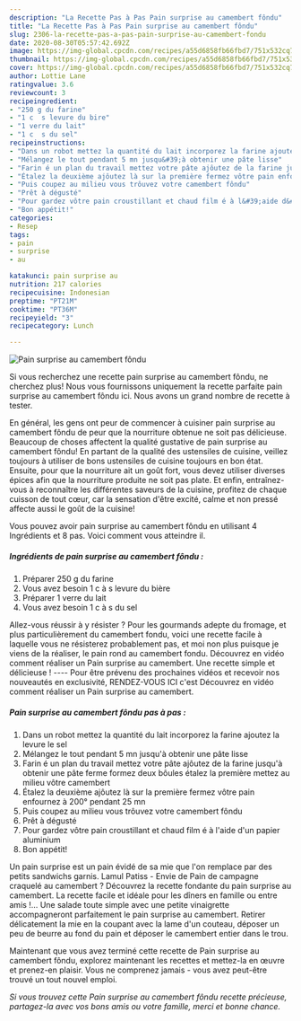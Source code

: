 ```yaml
---
description: "La Recette Pas à Pas Pain surprise au camembert fôndu"
title: "La Recette Pas à Pas Pain surprise au camembert fôndu"
slug: 2306-la-recette-pas-a-pas-pain-surprise-au-camembert-fondu
date: 2020-08-30T05:57:42.692Z
image: https://img-global.cpcdn.com/recipes/a55d6858fb66fbd7/751x532cq70/pain-surprise-au-camembert-fondu-photo-principale-de-la-recette.jpg
thumbnail: https://img-global.cpcdn.com/recipes/a55d6858fb66fbd7/751x532cq70/pain-surprise-au-camembert-fondu-photo-principale-de-la-recette.jpg
cover: https://img-global.cpcdn.com/recipes/a55d6858fb66fbd7/751x532cq70/pain-surprise-au-camembert-fondu-photo-principale-de-la-recette.jpg
author: Lottie Lane
ratingvalue: 3.6
reviewcount: 3
recipeingredient:
- "250 g du farine"
- "1 c  s levure du bire"
- "1 verre du lait"
- "1 c  s du sel"
recipeinstructions:
- "Dans un robot mettez la quantité du lait incorporez la farine ajoutez la levure le sel"
- "Mélangez le tout pendant 5 mn jusqu&#39;à obtenir une pâte lisse"
- "Farin é un plan du travail mettez votre pâte ajôutez de la farine jusqu&#39;à obtenir une pâte ferme formez deux bôules étalez la première mettez au milieu vôtre camembert"
- "Étalez la deuxième ajôutez là sur la première fermez vôtre pain enfournez à 200° pendant 25 mn"
- "Puis coupez au milieu vous trôuvez votre camembert fôndu"
- "Prêt à dégusté"
- "Pour gardez vôtre pain croustillant et chaud film é à l&#39;aide d&#39;un papier aluminium"
- "Bon appétit!"
categories:
- Resep
tags:
- pain
- surprise
- au

katakunci: pain surprise au 
nutrition: 217 calories
recipecuisine: Indonesian
preptime: "PT21M"
cooktime: "PT36M"
recipeyield: "3"
recipecategory: Lunch

---
```



![Pain surprise au camembert fôndu](https://img-global.cpcdn.com/recipes/a55d6858fb66fbd7/751x532cq70/pain-surprise-au-camembert-fondu-photo-principale-de-la-recette.jpg)

Si vous recherchez une recette pain surprise au camembert fôndu, ne cherchez plus! Nous vous fournissons uniquement la recette parfaite pain surprise au camembert fôndu ici. Nous avons un grand nombre de recette à tester.

En général, les gens ont peur de commencer à cuisiner pain surprise au camembert fôndu de peur que la nourriture obtenue ne soit pas délicieuse. Beaucoup de choses affectent la qualité gustative de pain surprise au camembert fôndu! En partant de la qualité des ustensiles de cuisine, veillez toujours à utiliser de bons ustensiles de cuisine toujours en bon état. Ensuite, pour que la nourriture ait un goût fort, vous devez utiliser diverses épices afin que la nourriture produite ne soit pas plate. Et enfin, entraînez-vous à reconnaître les différentes saveurs de la cuisine, profitez de chaque cuisson de tout cœur, car la sensation d'être excité, calme et non pressé affecte aussi le goût de la cuisine!

<!--inarticleads1-->

Vous pouvez avoir pain surprise au camembert fôndu en utilisant 4 Ingrédients et 8 pas. Voici comment vous atteindre il.

##### Ingrédients de pain surprise au camembert fôndu :

1. Préparer 250 g du farine
1. Vous avez besoin 1 c à s levure du bière
1. Préparer 1 verre du lait
1. Vous avez besoin 1 c à s du sel


Allez-vous réussir à y résister ? Pour les gourmands adepte du fromage, et plus particulièrement du camembert fondu, voici une recette facile à laquelle vous ne résisterez probablement pas, et moi non plus puisque je viens de la réaliser, le pain rond au camembert fondu. Découvrez en vidéo comment réaliser un Pain surprise au camembert. Une recette simple et délicieuse ! ---- Pour être prévenu des prochaines vidéos et recevoir nos nouveautés en exclusivité, RENDEZ-VOUS ICI c&#39;est Découvrez en vidéo comment réaliser un Pain surprise au camembert. 

<!--inarticleads2-->

##### Pain surprise au camembert fôndu pas à pas :

1. Dans un robot mettez la quantité du lait incorporez la farine ajoutez la levure le sel
1. Mélangez le tout pendant 5 mn jusqu&#39;à obtenir une pâte lisse
1. Farin é un plan du travail mettez votre pâte ajôutez de la farine jusqu&#39;à obtenir une pâte ferme formez deux bôules étalez la première mettez au milieu vôtre camembert
1. Étalez la deuxième ajôutez là sur la première fermez vôtre pain enfournez à 200° pendant 25 mn
1. Puis coupez au milieu vous trôuvez votre camembert fôndu
1. Prêt à dégusté
1. Pour gardez vôtre pain croustillant et chaud film é à l&#39;aide d&#39;un papier aluminium
1. Bon appétit!


Un pain surprise est un pain évidé de sa mie que l&#39;on remplace par des petits sandwichs garnis. Lamul Patiss - Envie de Pain de campagne craquelé au camembert ? Découvrez la recette fondante du pain surprise au camembert. La recette facile et idéale pour les dîners en famille ou entre amis !… Une salade toute simple avec une petite vinaigrette accompagneront parfaitement le pain surprise au camembert. Retirer délicatement la mie en la coupant avec la lame d&#39;un couteau, déposer un peu de beurre au fond du pain et déposer le camembert entier dans le trou. 

<!--inarticleads1-->

<p>
Maintenant que vous avez terminé cette recette de Pain surprise au camembert fôndu, explorez maintenant les recettes et mettez-la en œuvre et prenez-en plaisir. Vous ne comprenez jamais - vous avez peut-être trouvé un tout nouvel emploi.
</p>

<p>
<i>Si vous trouvez cette Pain surprise au camembert fôndu recette précieuse, partagez-la avec vos bons amis ou votre famille, merci et bonne chance.</i>
</p>
